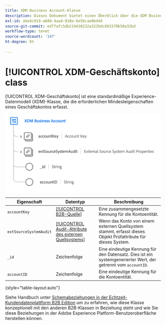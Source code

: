 ```yaml
---
title: XDM Business Account-Klasse
description: Dieses Dokument bietet einen Überblick über die XDM Business Account-Klasse im Experience-Datenmodell (XDM).
exl-id: abe4c919-a680-4aad-918e-6e56cae8bd4d
source-git-commit: edf7afc5db219430232a3226dc691570b50a32bd
workflow-type: tm+mt
source-wordcount: '147'
ht-degree: 6%

---
```


# [!UICONTROL XDM-Geschäftskonto] class

[!UICONTROL XDM-Geschäftskonto] ist eine standardmäßige Experience-Datenmodell (XDM)-Klasse, die die erforderlichen Mindesteigenschaften eines Geschäftskontos erfasst.

![](../../images/classes/b2b/business-account.png)

| Eigenschaft | Datentyp | Beschreibung |
| --- | --- | --- |
| `accountKey` | [[!UICONTROL B2B-Quelle]](../../data-types/b2b-source.md) | Eine zusammengesetzte Kennung für die Kontoentität. |
| `extSourceSystemAudit` | [[!UICONTROL Audit-Attribute des externen Quellsystems]](../../data-types/external-source-system-audit-attributes.md) | Wenn das Konto von einem externen Quellsystem stammt, erfasst dieses Objekt Prüfattribute für dieses System. |
| `_id` | Zeichenfolge | Eine eindeutige Kennung für den Datensatz. Dies ist ein systemgenerierter Wert, der getrennt vom `accountID`. |
| `accountID` | Zeichenfolge | Eine eindeutige Kennung für die Kontoentität. |

{style=&quot;table-layout:auto&quot;}

Siehe Handbuch unter [Schemabeziehungen in der Echtzeit-Kundendatenplattform B2B Edition](../../tutorials/relationship-b2b.md) um zu erfahren, wie diese Klasse konzeptionell mit den anderen B2B-Klassen in Beziehung steht und wie Sie diese Beziehungen in der Adobe Experience Platform-Benutzeroberfläche herstellen können.

